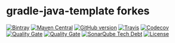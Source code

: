 # gradle-java-template forkes

[![Bintray](https://img.shields.io/bintray/v/softcake/softcake/gradle-java-template.svg)](https://bintray.com/softcake/softcake/gradle-java-template/_latestVersion)
[![Maven Central](https://img.shields.io/maven-central/v/org.softcake/gradle-java-template.svg)](https://maven-badges.herokuapp.com/maven-central/org.softcake/gradle-java-template)
[![GitHub version](https://img.shields.io/github/tag/softcake/gradle-java-template.svg)](https://github.com/softcake/gradle-java-template)
[![Travis](https://img.shields.io/travis/softcake/gradle-java-template.svg)](https://travis-ci.org/softcake/gradle-java-template)
[![Codecov](https://img.shields.io/codecov/c/github/softcake/gradle-java-template.svg)](https://codecov.io/gh/softcake/gradle-java-template)
[![Quality Gate](https://sonar.aldeso.com/api/badges/gate?key=org.softcake:gradle-java-template)](https://sonar.aldeso.com/dashboard/index/org.softcake:gradle-java-template)
[![Quality Gate](https://sonar.aldeso.com/api/badges/measure?key=org.softcake:gradle-java-template&metric=bugs&blinking=true )](https://sonar.aldeso.com/dashboard/index/org.softcake:gradle-java-template)
[![SonarQube Tech Debt](https://img.shields.io/sonar/https/sonar.aldeso.com/org.softcake:gradle-java-template/tech_debt.svg)](https://sonar.aldeso.com/dashboard/index/org.softcake:gradle-java-template)
[![License](https://img.shields.io/badge/License-Apache%202.0-blue.svg)](https://opensource.org/licenses/Apache-2.0)

